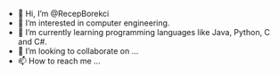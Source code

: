 - 👋 Hi, I’m @RecepBorekci
- 👀 I’m interested in computer engineering.
- 🌱 I’m currently learning programming languages like Java, Python, C and C#.
- 💞️ I’m looking to collaborate on ...
- 📫 How to reach me ...

<!---
RecepBorekci/RecepBorekci is a ✨ special ✨ repository because its `README.md` (this file) appears on your GitHub profile.
You can click the Preview link to take a look at your changes.
--->
